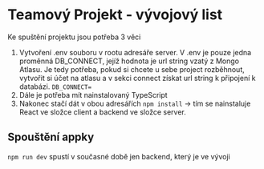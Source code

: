 # Teamový Projekt - vývojový list

Ke spuštění projektu jsou potřeba 3 věci

1. Vytvoření .env souboru v rootu adresáře server. V .env je pouze jedna proměnná DB_CONNECT, jejíž hodnota je url string vzatý z Mongo Atlasu. Je tedy potřeba, pokud si chcete u sebe project rozběhnout, vytvořit si účet na atlasu a v sekci connect získat url string k připojení k databázi. `DB_CONNECT=`
2. Dále je potřeba mít nainstalovaný TypeScript
3. Nakonec stačí dát v obou adresářích `npm install` -> tím se nainstaluje React ve složce client a backend ve složce server.

## Spouštění appky

`npm run dev` spustí v současné době jen backend, který je ve vývoji

